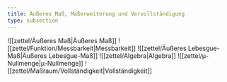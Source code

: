 ```yaml
---
title: Äußeres Maß, Maßerweiterung und Vervollständigung
type: subsection
---
```


![[zettel/Äußeres Maß|Äußeres Maß]]
![[zettel/Funktion/Messbarkeit|Messbarkeit]]
![[zettel/Äußeres Lebesgue-Maß|Äußeres Lebesgue-Maß]]
![[zettel/Algebra|Algebra]]
![[zettel/μ-Nullmenge|μ-Nullmenge]]
![[zettel/Maßraum/Vollständigkeit|Vollständigkeit]]